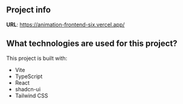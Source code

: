 
## Project info

**URL**: https://animation-frontend-six.vercel.app/


## What technologies are used for this project?

This project is built with:

- Vite
- TypeScript
- React
- shadcn-ui
- Tailwind CSS



